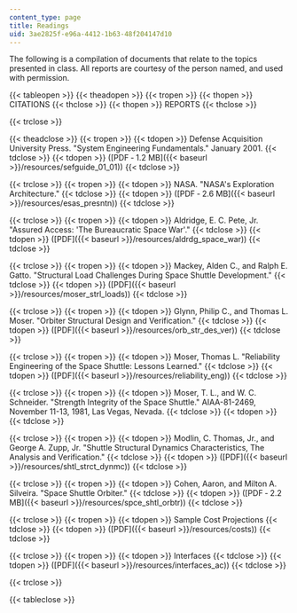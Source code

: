```yaml
---
content_type: page
title: Readings
uid: 3ae2825f-e96a-4412-1b63-48f204147d10
---
```


The following is a compilation of documents that relate to the topics presented in class. All reports are courtesy of the person named, and used with permission.

{{< tableopen >}}
{{< theadopen >}}
{{< tropen >}}
{{< thopen >}}
CITATIONS
{{< thclose >}}
{{< thopen >}}
REPORTS
{{< thclose >}}

{{< trclose >}}

{{< theadclose >}}
{{< tropen >}}
{{< tdopen >}}
Defense Acquisition University Press. "System Engineering Fundamentals." January 2001.
{{< tdclose >}}
{{< tdopen >}}
([PDF ‑ 1.2 MB]({{< baseurl >}}/resources/sefguide_01_01))
{{< tdclose >}}

{{< trclose >}}
{{< tropen >}}
{{< tdopen >}}
NASA. "NASA's Exploration Architecture."
{{< tdclose >}}
{{< tdopen >}}
([PDF ‑ 2.6 MB]({{< baseurl >}}/resources/esas_presntn))
{{< tdclose >}}

{{< trclose >}}
{{< tropen >}}
{{< tdopen >}}
Aldridge, E. C. Pete, Jr. "Assured Access: 'The Bureaucratic Space War'."
{{< tdclose >}}
{{< tdopen >}}
([PDF]({{< baseurl >}}/resources/aldrdg_space_war))
{{< tdclose >}}

{{< trclose >}}
{{< tropen >}}
{{< tdopen >}}
Mackey, Alden C., and Ralph E. Gatto. "Structural Load Challenges During Space Shuttle Development."
{{< tdclose >}}
{{< tdopen >}}
([PDF]({{< baseurl >}}/resources/moser_strl_loads))
{{< tdclose >}}

{{< trclose >}}
{{< tropen >}}
{{< tdopen >}}
Glynn, Philip C., and Thomas L. Moser. "Orbiter Structural Design and Verification."
{{< tdclose >}}
{{< tdopen >}}
([PDF]({{< baseurl >}}/resources/orb_str_des_ver))
{{< tdclose >}}

{{< trclose >}}
{{< tropen >}}
{{< tdopen >}}
Moser, Thomas L. "Reliability Engineering of the Space Shuttle: Lessons Learned."
{{< tdclose >}}
{{< tdopen >}}
([PDF]({{< baseurl >}}/resources/reliability_eng))
{{< tdclose >}}

{{< trclose >}}
{{< tropen >}}
{{< tdopen >}}
Moser, T. L., and W. C. Schneider. "Strength Integrity of the Space Shuttle." AIAA-81-2469, November 11-13, 1981, Las Vegas, Nevada.
{{< tdclose >}}
{{< tdopen >}}
 
{{< tdclose >}}

{{< trclose >}}
{{< tropen >}}
{{< tdopen >}}
Modlin, C. Thomas, Jr., and George A. Zupp, Jr. "Shuttle Structural Dynamics Characteristics, The Analysis and Verification."
{{< tdclose >}}
{{< tdopen >}}
([PDF]({{< baseurl >}}/resources/shtl_strct_dynmc))
{{< tdclose >}}

{{< trclose >}}
{{< tropen >}}
{{< tdopen >}}
Cohen, Aaron, and Milton A. Silveira. "Space Shuttle Orbiter."
{{< tdclose >}}
{{< tdopen >}}
([PDF ‑ 2.2 MB]({{< baseurl >}}/resources/spce_shtl_orbtr))
{{< tdclose >}}

{{< trclose >}}
{{< tropen >}}
{{< tdopen >}}
Sample Cost Projections
{{< tdclose >}}
{{< tdopen >}}
([PDF]({{< baseurl >}}/resources/costs))
{{< tdclose >}}

{{< trclose >}}
{{< tropen >}}
{{< tdopen >}}
Interfaces
{{< tdclose >}}
{{< tdopen >}}
([PDF]({{< baseurl >}}/resources/interfaces_ac))
{{< tdclose >}}

{{< trclose >}}

{{< tableclose >}}